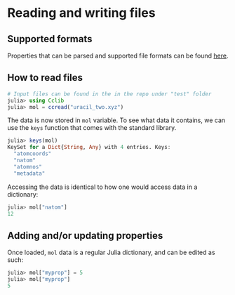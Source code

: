 # Reading and writing files

## Supported formats
Properties that can be parsed and supported file formats can be found [here](https://cclib.github.io/data.html#details-of-current-implementation").

## How to read files
```Julia
# Input files can be found in the in the repo under "test" folder
julia> using Cclib
julia> mol = ccread("uracil_two.xyz")
```
The data is now stored in ```mol``` variable. To see what data it contains, we can use the ```keys``` function that comes with the standard library.
```Julia
julia> keys(mol)
KeySet for a Dict{String, Any} with 4 entries. Keys:
  "atomcoords"
  "natom"
  "atomnos"
  "metadata"
```
Accessing the data is identical to how one would access data in a dictionary:
```Julia
julia> mol["natom"]
12
```
## Adding and/or updating properties

Once loaded, `mol` data is a regular Julia dictionary, and can be edited as such:
```Julia
julia> mol["myprop"] = 5
julia> mol["myprop"]
5
```